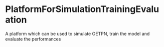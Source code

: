 # PlatformForSimulationTrainingEvaluation
A platform which can be used to simulate OETPN, train the model and evaluate the performances
